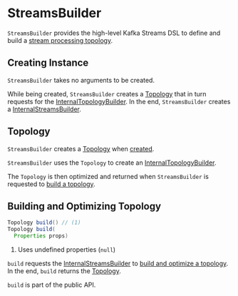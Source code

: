 # StreamsBuilder

`StreamsBuilder` provides the high-level Kafka Streams DSL to define and build a [stream processing topology](#topology).

## Creating Instance

`StreamsBuilder` takes no arguments to be created.

While being created, `StreamsBuilder` creates a [Topology](#topology) that in turn requests for the [InternalTopologyBuilder](#internalTopologyBuilder). In the end, `StreamsBuilder` creates a [InternalStreamsBuilder](#internalStreamsBuilder).

## <span id="topology"> Topology

`StreamsBuilder` creates a [Topology](Topology.md) when [created](#creating-instance).

`StreamsBuilder` uses the `Topology` to create an [InternalTopologyBuilder](#internalTopologyBuilder).

The `Topology` is then optimized and returned when `StreamsBuilder` is requested to [build a topology](#build).

## <span id="build"> Building and Optimizing Topology

```java
Topology build() // (1)
Topology build(
  Properties props)
```

1. Uses undefined properties (`null`)

`build` requests the [InternalStreamsBuilder](#internalStreamsBuilder) to [build and optimize a topology](InternalStreamsBuilder.md#buildAndOptimizeTopology). In the end, `build` returns the [Topology](#topology).

`build` is part of the public API.
